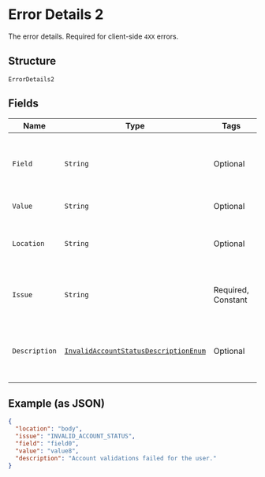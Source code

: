 
# Error Details 2

The error details. Required for client-side `4XX` errors.

## Structure

`ErrorDetails2`

## Fields

| Name | Type | Tags | Description | Getter | Setter |
|  --- | --- | --- | --- | --- | --- |
| `Field` | `String` | Optional | The field that caused the error. If this field is in the body, set this value to the field's JSON pointer value. Required for client-side errors. | String getField() | setField(String field) |
| `Value` | `String` | Optional | The value of the field that caused the error. | String getValue() | setValue(String value) |
| `Location` | `String` | Optional | The location of the field that caused the error. Value is `body`, `path`, or `query`.<br>**Default**: `"body"` | String getLocation() | setLocation(String location) |
| `Issue` | `String` | Required, Constant | The unique, fine-grained application-level error code.<br>**Default**: `"INVALID_ACCOUNT_STATUS"` | String getIssue() | setIssue(String issue) |
| `Description` | [`InvalidAccountStatusDescriptionEnum`](../../doc/models/invalid-account-status-description-enum.md) | Optional | The human-readable description for an issue. The description can change over the lifetime of an API, so clients must not depend on this value. | InvalidAccountStatusDescriptionEnum getDescription() | setDescription(InvalidAccountStatusDescriptionEnum description) |

## Example (as JSON)

```json
{
  "location": "body",
  "issue": "INVALID_ACCOUNT_STATUS",
  "field": "field0",
  "value": "value8",
  "description": "Account validations failed for the user."
}
```

